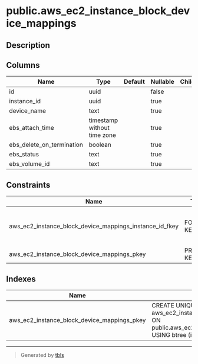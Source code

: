 # public.aws_ec2_instance_block_device_mappings

## Description

## Columns

| Name | Type | Default | Nullable | Children | Parents | Comment |
| ---- | ---- | ------- | -------- | -------- | ------- | ------- |
| id | uuid |  | false |  |  |  |
| instance_id | uuid |  | true |  | [public.aws_ec2_instances](public.aws_ec2_instances.md) |  |
| device_name | text |  | true |  |  |  |
| ebs_attach_time | timestamp without time zone |  | true |  |  |  |
| ebs_delete_on_termination | boolean |  | true |  |  |  |
| ebs_status | text |  | true |  |  |  |
| ebs_volume_id | text |  | true |  |  |  |

## Constraints

| Name | Type | Definition |
| ---- | ---- | ---------- |
| aws_ec2_instance_block_device_mappings_instance_id_fkey | FOREIGN KEY | FOREIGN KEY (instance_id) REFERENCES aws_ec2_instances(id) ON DELETE CASCADE |
| aws_ec2_instance_block_device_mappings_pkey | PRIMARY KEY | PRIMARY KEY (id) |

## Indexes

| Name | Definition |
| ---- | ---------- |
| aws_ec2_instance_block_device_mappings_pkey | CREATE UNIQUE INDEX aws_ec2_instance_block_device_mappings_pkey ON public.aws_ec2_instance_block_device_mappings USING btree (id) |

---

> Generated by [tbls](https://github.com/k1LoW/tbls)
